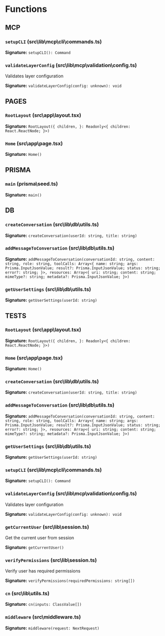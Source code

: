 # Functions


## MCP

### `setupCLI` (src\lib\mcp\cli\commands.ts)


**Signature:** `setupCLI(): Command`

### `validateLayerConfig` (src\lib\mcp\validation\config.ts)
Validates layer configuration

**Signature:** `validateLayerConfig(config: unknown): void`


## PAGES

### `RootLayout` (src\app\layout.tsx)


**Signature:** `RootLayout({
  children,
}: Readonly<{
  children: React.ReactNode;
}>)`

### `Home` (src\app\page.tsx)


**Signature:** `Home()`


## PRISMA

### `main` (prisma\seed.ts)


**Signature:** `main()`


## DB

### `createConversation` (src\lib\db\utils.ts)


**Signature:** `createConversation(userId: string, title: string)`

### `addMessageToConversation` (src\lib\db\utils.ts)


**Signature:** `addMessageToConversation(conversationId: string, content: string, role: string, toolCalls: Array<{
    name: string;
    args: Prisma.InputJsonValue;
    result?: Prisma.InputJsonValue;
    status: string;
    error?: string;
  }>, resources: Array<{
    uri: string;
    content: string;
    mimeType?: string;
    metadata?: Prisma.InputJsonValue;
  }>)`

### `getUserSettings` (src\lib\db\utils.ts)


**Signature:** `getUserSettings(userId: string)`


## TESTS

### `RootLayout` (src\app\layout.tsx)


**Signature:** `RootLayout({
  children,
}: Readonly<{
  children: React.ReactNode;
}>)`

### `Home` (src\app\page.tsx)


**Signature:** `Home()`

### `createConversation` (src\lib\db\utils.ts)


**Signature:** `createConversation(userId: string, title: string)`

### `addMessageToConversation` (src\lib\db\utils.ts)


**Signature:** `addMessageToConversation(conversationId: string, content: string, role: string, toolCalls: Array<{
    name: string;
    args: Prisma.InputJsonValue;
    result?: Prisma.InputJsonValue;
    status: string;
    error?: string;
  }>, resources: Array<{
    uri: string;
    content: string;
    mimeType?: string;
    metadata?: Prisma.InputJsonValue;
  }>)`

### `getUserSettings` (src\lib\db\utils.ts)


**Signature:** `getUserSettings(userId: string)`

### `setupCLI` (src\lib\mcp\cli\commands.ts)


**Signature:** `setupCLI(): Command`

### `validateLayerConfig` (src\lib\mcp\validation\config.ts)
Validates layer configuration

**Signature:** `validateLayerConfig(config: unknown): void`

### `getCurrentUser` (src\lib\session.ts)
Get the current user from session

**Signature:** `getCurrentUser()`

### `verifyPermissions` (src\lib\session.ts)
Verify user has required permissions

**Signature:** `verifyPermissions(requiredPermissions: string[])`

### `cn` (src\lib\utils.ts)


**Signature:** `cn(inputs: ClassValue[])`

### `middleware` (src\middleware.ts)


**Signature:** `middleware(request: NextRequest)`